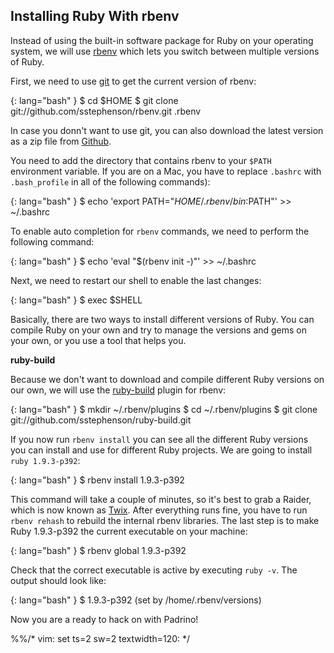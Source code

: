 ## Installing Ruby With rbenv

Instead of using the built-in software package for Ruby on your operating system, we will use
[rbenv](https://github.com/sstephenson/rbenv/ "rbenv") which lets you switch between multiple versions of Ruby.


First, we need to use [git](http://git-scm.org) to get the current version of rbenv:


{: lang="bash" }
    $ cd $HOME
    $ git clone git://github.com/sstephenson/rbenv.git .rbenv


In case you donn't want to use git, you can also download the latest version as a zip file from
[Github](https://github.com/sstephenson/rbenv/archive/master.zip).


You need to add the directory that contains rbenv to your `$PATH` environment variable. If you are on a Mac, you have to
replace `.bashrc` with `.bash_profile` in all of the following commands):


{: lang="bash" }
    $ echo 'export PATH="$HOME/.rbenv/bin:$PATH"' >> ~/.bashrc


To enable auto completion for `rbenv` commands, we need to perform the following command:


{: lang="bash" }
    $ echo 'eval "$(rbenv init -)"' >> ~/.bashrc


Next, we need to restart our shell to enable the last changes:


{: lang="bash" }
    $ exec $SHELL


Basically, there are two ways to install different versions of Ruby. You can compile Ruby on your own and try to manage
the versions and gems on your own, or you use a tool that helps you.


**ruby-build**

Because we don't want to download and compile different Ruby versions on our own, we will use the
[ruby-build](https://github.com/sstephenson/ruby-build "ruby-build") plugin for rbenv:


{: lang="bash" }
    $ mkdir ~/.rbenv/plugins
    $ cd ~/.rbenv/plugins
    $ git clone git://github.com/sstephenson/ruby-build.git


If you now run `rbenv install` you can see all the different Ruby versions you can install and use for different Ruby
projects. We are going to install `ruby 1.9.3-p392`:


{: lang="bash" }
    $ rbenv install 1.9.3-p392


This command will take a couple of minutes, so it's best to grab a Raider, which is now known as
[Twix](http://en.wikipedia.org/wiki/Twix "Twix").  After everything runs fine, you have to run `rbenv rehash` to rebuild
the internal rbenv libraries. The last step is to make Ruby 1.9.3-p392 the current executable on your machine:


{: lang="bash" }
    $ rbenv global 1.9.3-p392


Check that the correct executable is active by executing `ruby -v`. The output should look like:


{: lang="bash" }
    $ 1.9.3-p392 (set by /home/.rbenv/versions)


Now you are a ready to hack on with Padrino!


%%/* vim: set ts=2 sw=2 textwidth=120: */


